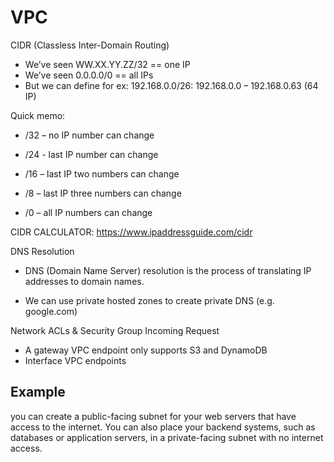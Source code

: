 # VPC

CIDR (Classless Inter-Domain Routing)

- We’ve seen WW.XX.YY.ZZ/32 == one IP  
- We’ve seen 0.0.0.0/0 == all IPs 
- But we can define for ex: 192.168.0.0/26: 192.168.0.0 – 192.168.0.63 (64 IP) 



Quick memo: 

- /32 – no IP number can change 

- /24 - last IP number can change 

- /16 – last IP two numbers can change 

- /8 – last IP three numbers can change 

- /0 – all IP numbers can change



CIDR CALCULATOR: https://www.ipaddressguide.com/cidr



DNS Resolution

- DNS (Domain Name Server) resolution is the process of translating IP addresses to domain names.

- We can use private hosted zones to create private DNS (e.g. google.com)



Network ACLs & Security Group Incoming Request

- A gateway VPC endpoint only supports S3 and DynamoDB
- Interface VPC endpoints

## Example
you can create a public-facing subnet for your web servers that have access to the internet. You can also place your backend systems, such as databases or application servers, in a private-facing subnet with no internet access.